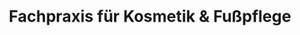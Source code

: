 ---
title: "Fachpraxis für Kosmetik & Fußpflege"
url: /magdeburg/fachpraxis-fuer-kosmetik-und-fusspflege/
shop: Kosmetik
---